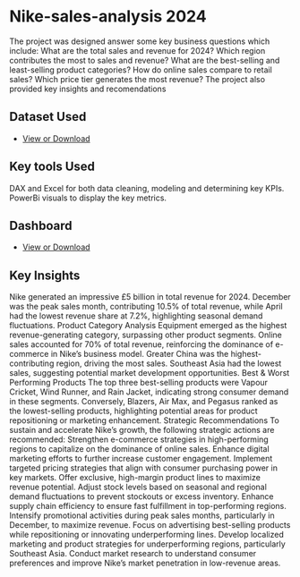 # Nike-sales-analysis 2024
The project was designed answer some key business questions which include:
    What are the total sales and revenue for 2024?
    Which region contributes the most to sales and revenue?
    What are the best-selling and least-selling product categories?
    How do online sales compare to retail sales?
    Which price tier generates the most revenue?
The project also provided key insights and recomendations

## Dataset Used
- <a href = "https://github.com/igwechinomso/Nike-sales-analysis/blob/main/nike_sales_2024.csv">View or Download</a>

## Key tools Used
 DAX and Excel for both data cleaning, modeling and determining key KPIs.
 PowerBi visuals to display the key metrics.

 ## Dashboard 
 - <a href = "https://github.com/igwechinomso/Nike-sales-analysis/blob/main/nike%20sales%20analysis%202024%20(3)%20(1).pbit">View or Download</a>
 ## Key Insights
 Nike generated an impressive £5 billion in total revenue for 2024. December was the peak sales month, contributing 10.5% of total revenue, while April had the lowest revenue share at 7.2%, highlighting seasonal demand fluctuations. Product Category Analysis
Equipment emerged as the highest revenue-generating category, surpassing other product segments. Online sales accounted for 70% of total revenue, reinforcing the dominance of e-commerce in Nike’s business model.
Greater China was the highest-contributing region, driving the most sales. Southeast Asia had the lowest sales, suggesting potential market development opportunities. Best & Worst Performing Products
The top three best-selling products were Vapour Cricket, Wind Runner, and Rain Jacket, indicating strong consumer demand in these segments. Conversely, Blazers, Air Max, and Pegasus ranked as the lowest-selling products, highlighting potential areas for product repositioning or marketing enhancement. Strategic Recommendations To sustain and accelerate Nike’s growth, the following strategic actions are recommended:
Strengthen e-commerce strategies in high-performing regions to capitalize on the dominance of online sales. Enhance digital marketing efforts to further increase customer engagement.
Implement targeted pricing strategies that align with consumer purchasing power in key markets. Offer exclusive, high-margin product lines to maximize revenue potential.
Adjust stock levels based on seasonal and regional demand fluctuations to prevent stockouts or excess inventory. Enhance supply chain efficiency to ensure fast fulfillment in top-performing regions.
Intensify promotional activities during peak sales months, particularly in December, to maximize revenue. Focus on advertising best-selling products while repositioning or innovating underperforming lines.
Develop localized marketing and product strategies for underperforming regions, particularly Southeast Asia. Conduct market research to understand consumer preferences and improve Nike’s market penetration in low-revenue areas.

